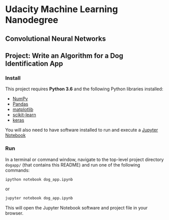 # Udacity Machine Learning Nanodegree
## Convolutional Neural Networks
## Project: Write an Algorithm for a Dog Identification App

### Install

This project requires **Python 3.6** and the following Python libraries installed:
- [NumPy](http://www.numpy.org/)
- [Pandas](http://pandas.pydata.org/)
- [matplotlib](http://matplotlib.org/)
- [scikit-learn](http://scikit-learn.org/stable/)
- [keras](https://keras.io/backend/)

You will also need to have software installed to run and execute a [Jupyter Notebook](http://ipython.org/notebook.html)

### Run

In a terminal or command window, navigate to the top-level project directory `dogapp/` (that contains this README) and run one of the following commands:

```bash
ipython notebook dog_app.ipynb
```  
or
```bash
jupyter notebook dog_app.ipynb
```

This will open the Jupyter Notebook software and project file in your browser.














